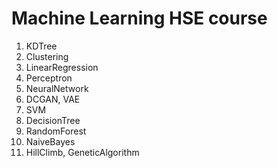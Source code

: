 # Machine Learning HSE course
1. KDTree
2. Clustering
3. LinearRegression
4. Perceptron
5. NeuralNetwork
6. DCGAN, VAE
7. SVM
8. DecisionTree
9. RandomForest
10. NaiveBayes
11. HillClimb, GeneticAlgorithm
